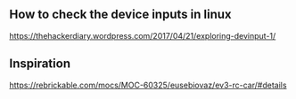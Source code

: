 ## How to check the device inputs in linux
https://thehackerdiary.wordpress.com/2017/04/21/exploring-devinput-1/


## Inspiration 
https://rebrickable.com/mocs/MOC-60325/eusebiovaz/ev3-rc-car/#details
